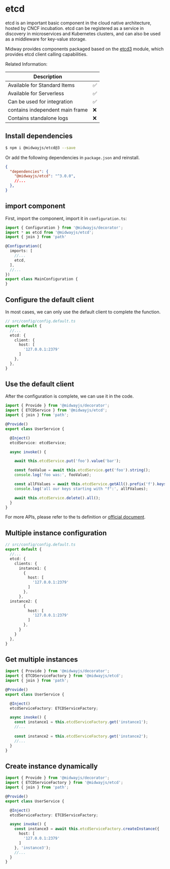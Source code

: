 # etcd

etcd is an important basic component in the cloud native architecture, hosted by CNCF incubation. etcd can be registered as a service in discovery in microservices and Kubernetes clusters, and can also be used as a middleware for key-value storage.

Midway provides components packaged based on the [etcd3](https://github.com/microsoft/etcd3) module, which provides etcd client calling capabilities.

Related Information:

| Description                     |      |
| ------------------------------- | ---- |
| Available for Standard Items    | ✅    |
| Available for Serverless        | ✅    |
| Can be used for integration     | ✅    |
| contains independent main frame | ❌    |
| Contains standalone logs        | ❌    |




## Install dependencies

```bash
$ npm i @midwayjs/etcd@3 --save
```

Or add the following dependencies in `package.json` and reinstall.

```json
{
  "dependencies": {
    "@midwayjs/etcd": "^3.0.0",
    //...
  },
}
```




## import component


First, import the component, import it in `configuration.ts`:

```typescript
import { Configuration } from '@midwayjs/decorator';
import * as etcd from '@midwayjs/etcd';
import { join } from 'path'

@Configuration({
  imports: [
    //...
    etcd,
  ],
  //...
})
export class MainConfiguration {
}
```



## Configure the default client

In most cases, we can only use the default client to complete the function.

```typescript
// src/config/config.default.ts
export default {
  //...
  etcd: {
    client: {
      host: [
        '127.0.0.1:2379'
      ]
    },
  },
}
```



## Use the default client

After the configuration is complete, we can use it in the code.

```typescript
import { Provide } from '@midwayjs/decorator';
import { ETCDService } from '@midwayjs/etcd';
import { join } from 'path';

@Provide()
export class UserService {

  @Inject()
  etcdService: etcdService;

  async invoke() {

    await this.etcdService.put('foo').value('bar');

    const fooValue = await this.etcdService.get('foo').string();
    console.log('foo was:', fooValue);

    const allFValues = await this.etcdService.getAll().prefix('f').keys();
    console.log('all our keys starting with "f":', allFValues);

    await this.etcdService.delete().all();
  }
}
```

For more APIs, please refer to the ts definition or [official document](https://microsoft.github.io/etcd3/classes/etcd3.html).



## Multiple instance configuration

```typescript
// src/config/config.default.ts
export default {
  //...
  etcd: {
    clients: {
      instance1: {
        {
          host: [
            '127.0.0.1:2379'
          ]
        },
      },
  instance2: {
        {
          host: [
            '127.0.0.1:2379'
          ]
        },
      }
    }
  },
}
```



## Get multiple instances

```typescript
import { Provide } from '@midwayjs/decorator';
import { ETCDServiceFactory } from '@midwayjs/etcd';
import { join } from 'path';

@Provide()
export class UserService {

  @Inject()
  etcdServiceFactory: ETCDServiceFactory;

  async invoke() {
    const instance1 = this.etcdServiceFactory.get('instance1');
    //...
    
    const instance2 = this.etcdServiceFactory.get('instance2');
    //...
  }
}
```



## Create instance dynamically

```typescript
import { Provide } from '@midwayjs/decorator';
import { ETCDServiceFactory } from '@midwayjs/etcd';
import { join } from 'path';

@Provide()
export class UserService {

  @Inject()
  etcdServiceFactory: ETCDServiceFactory;

  async invoke() {
    const instance3 = await this.etcdServiceFactory.createInstance({
      host: [
        '127.0.0.1:2379'
      ]
    }, 'instance3');
    //...
  }
}
```